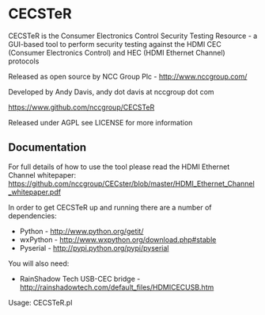 CECSTeR
=======
CECSTeR is the Consumer Electronics Control Security Testing Resource - a GUI-based tool to perform security testing against the HDMI CEC (Consumer Electronics Control) and HEC (HDMI Ethernet Channel) protocols

Released as open source by NCC Group Plc - http://www.nccgroup.com/

Developed by Andy Davis, andy dot davis at nccgroup dot com

https://www.github.com/nccgroup/CECSTeR

Released under AGPL see LICENSE for more information

## Documentation

For full details of how to use the tool please read the HDMI Ethernet Channel whitepaper:
https://github.com/nccgroup/CECster/blob/master/HDMI_Ethernet_Channel_whitepaper.pdf

In order to get CECSTeR up and running there are a number of dependencies:

- Python - http://www.python.org/getit/
- wxPython - http://www.wxpython.org/download.php#stable
- Pyserial - http://pypi.python.org/pypi/pyserial

You will also need:

- RainShadow Tech USB-CEC bridge - http://rainshadowtech.com/default_files/HDMICECUSB.htm

Usage: CECSTeR.pl <COM port>

